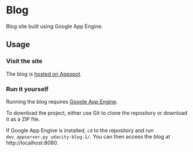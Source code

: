 # Blog
Blog site built using Google App Engine.

## Usage

### Visit the site
The blog is [hosted on Appspot](http://udacity-blog-1.appspot.com).

### Run it yourself
Running the blog requires [Google App Engine](https://cloud.google.com/appengine/downloads).

To download the project, either use Git to clone the repository or download it as a ZIP file.


If Google App Engine is installed, `cd` to the repository and run `dev_appserver.py udacity-blog-1/`.
You can then access the blog at http://localhost:8080.
